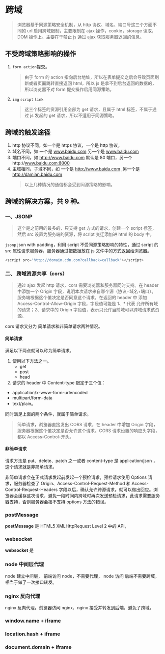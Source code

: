# 跨域

> 浏览器基于同源策略安全机制，从 http 协议、域名、端口号这三个方面不同的 url 启用跨域限制，主要限制在 ajax 操作，cookie，storage 读取，DOM 操作上。主要在于禁止 js 通过 ajax 获取服务器返回的信息。

## 不受跨域策略影响的操作

1. `form action`提交。

   > 由于 form 的 action 指向后台地址，所以在表单提交之后会导致页面刷新或者页面跳转直接返回 html，所以 js 是拿不到后台返回的数据的，所以浏览器不对 form 提交操作启用同源策略。

2. `img` `script` `link`
   > 这三个标签的资源引用全部为 get 请求，且属于 html 标签，不属于通过 js 发起的 get 请求，所以不适用于同源策略。

## 跨域的触发途径

1. http 协议不同，如一个是 https 协议，一个是 http 协议。
2. 域名不同，如 一个是 www.baidu.com 另一个是 www.baidu.com
3. 端口不同，如 http://www.baidu.com 默认是 80 端口，另一个http://www.baidu.com:8000
4. 主域相同，子域不同，如 一个是 http://www.baidu.com ,另一个是 http://damian.baidu.com
   > 以上几种情况的通信都会受到同源策略的影响。

## 跨域的解决方案，共 9 种。

### 一、JSONP

> 这个是之前用的最多的，只支持 get 方式的请求，创建一个 script 标签，然后 src 设置为服务端的资源，将 script 变迁添加进 html 的 body 中。

`jsonp` json with padding，利用 script 不受同源策略影响的特性，通过 script 的 src 属性请求服务器，服务器通过把数据放在 js 文件中的方式返回给浏览器。

```js
<script src="http://domain.cdn.com?callback=callback"></script>
```

### 二、 跨域资源共享（cors）

> 通过 ajax 发起 http 请求，cors 需要浏览器和服务器同时支持。在 header 中添加一个 Origin 字段，说明本次请求来自哪个源（协议+域名+端口）。服务端根据这个值决定是否同意这个请求，在返回的 header 中 添加 Access-Control-Allow-Origin 字段，字段值可能是 1、\* 代表 允许所有域的请求；2、请求中的 Origin 字段值，表示只允许当前域可以跨域请求该资源。

cors 请求又分为 简单请求和非简单请求两种情况。

#### 简单请求

满足以下两点就可以称为简单请求。

1. 使用以下方法之一。
   - get
   - post
   - head
2. 请求的 header 中 Content-type 限定于三个值：

- application/x-www-form-urlencoded
- multipart/form-data
- text/plain。

同时满足上面的两个条件，就属于简单请求。

> 简单请求，浏览器直接发出 CORS 请求，在 header 中增加 Origin 字段，服务器根据这个值决定是否允许这个请求。CORS 请求设置的响应头字段，都以 Access-Control-开头。

#### 非简单请求

请求方法是 put、delete、patch 之一或者 content-type 是 application/json ，这个请求就是非简单请求。

非简单请求会在正式请求发起前发起一个预检请求，预检请求使用 Options 请求，服务器检查了 Origin、Access-Control-Request-Method 和 Access-Control-Request-Headers 字段以后，确认允许跨源请求，就可以做出回应。浏览器会缓存这次请求，避免一段时间内跨域时再次发送预检请求，此请求需要服务器支持，否则服务器会报不支持 options 方法的错误。

### postMessage

**postMessage** 是 HTML5 XMLHttpRequest Level 2 中的 API，

### websocket

**websocket** 是

### node 中间层代理

node 建立中间层， 前端访问 node，不需要代理， node 访问 后端不需要跨域， 相当于做了一次接口转发。

### nginx 反向代理

nginx 反向代理，浏览器访问 nginx，nginx 接受并转发到后端，避免了跨域。

### window.name + iframe

### location.hash + iframe

### document.domain + iframe
